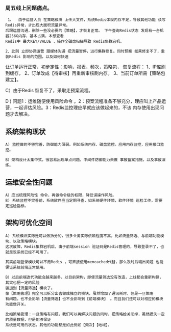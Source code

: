 
### 周五线上问题痛点。

	 1、  由于运营人员 在策略模块 上传大文件，系统Redis体现内存不足，导致其他功能 读写Redis异常，才出现大面积流量异常。
	后跟运营沟通，删除一些没必要的【策略】，才恢复正常。 下午查询Redis状态 发现有一台机器256G内存，基本占满，本想查看
	Redis中 最大KEY/VALUE ，操作全磁盘扫描导致 Redis集群宕机。
  
	2、此刻 立即协调运营 跟媒体沟通 把流量暂停，进行集群修复。同时预案 如果修复不了，重装Redis 影响的范围，以及如何快速
让订单运行正常，初步定性：影响，报表，频次，策略包，
恢复流程：
1、IP库刷到缓存，
2、订单改成【待审核】再重新审核刷内存。
3、当前订单所需【策略包建立】。


C）由于Redis 恢复不了，采取走预案流程。

D ) 问题1：运维随便使用风险命令 。2：预案流程准备不够充分，理应叫上产品运营，一起评估风险。3：Redis监控理应早就应该做起来的，不该
内存使用出现问题才去解决。



## 系统架构现状

 	A) 监控做的不够完善，防御能力薄弱。例如系统内存、磁盘监控。应用内存监控，应用接口监控。
  
	B）架构设计太集中式，很容易出现单点问题。中间件防御能力未做 事故备案措施，以及事故演练。
	

## 运维安全性问题


	A）应当梳理风险性 命令，再做命令级的权限，降低误操作风险。 
	B) 系统监控不完善前，系统软件应当定期寻查，如系统硬件环境，软件环境 巡检工作，需要定巡检指标。

## 架构可优化空间


	A) 系统模块实际是可以做拆分的，很多业务实际依赖程度不高，比如流量筛选、与前端功能模块、以及策略模块。 
	这次故障，Redis集群宕机后，由于前端session 验证码是Redis管理的，导致登录不了，也就是说系统已经不可用了。
  
	其实前端登录模块可以不用Redis ，可直接使用memcached代替，那么及时后端出问题 也能保证系统前端正常使用。 
  
	B）以后前端迭代功能会越来越多，以目前架构，即使流量筛选没有改造，上线都会重新构建，其实也把一定的风险
	强加到【流量筛选】模块了。
	像【策略管理】完全可以拆分出去做成独立的模块，虽然增加了通讯耗时，但是一旦策略
	有问题。也不会影响【流量筛选】也不会影响到【前端模块】 。而且我们还可以对相应的模块功能做开关。
  
	比如策略管理：一旦策略有问题，我们可以再解决问题的同时，把策略给关闭掉，虽然损失一定的质量数据，但是能够保证
	系统是可用的状态。其他的功能都是如此例如【频次】【地域】。
	
  
